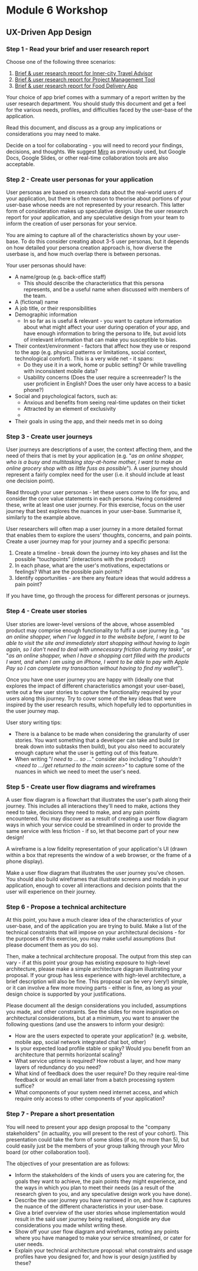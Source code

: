 # Module 6 Workshop

## UX-Driven App Design
### Step 1 - Read your brief and user research report
Choose one of the following three scenarios:

1. [Brief & user research report for Inner-city Travel Advisor](./scenarios/inner-city_travel_advisor.md)
2. [Brief & user research report for Project Management Tool](./scenarios/project_management.md)
3. [Brief & user research report for Food Delivery App](./scenarios/food_delivery_app.md)

Your choice of app brief comes with a summary of a report written by the user research department. You should study this document and get a feel for the various needs, profiles, and difficulties faced by the user-base of the application.

Read this document, and discuss as a group any implications or considerations you may need to make. 

Decide on a tool for collaborating - you will need to record your findings, decisions, and thoughts. We suggest [Miro](https://miro.com) as previously used, but Google Docs, Google Slides, or other real-time collaboration tools are also acceptable.

### Step 2 - Create user personas for your application
User personas are based on research data about the real-world users of your application, but there is often reason to theorise about portions of your user-base whose needs are not represented by your research. This latter form of consideration makes up speculative design. Use the user research report for your application, and any speculative design from your team to inform the creation of user personas for your service.

You are aiming to capture all of the characteristics shown by your user-base. To do this consider creating about 3-5 user personas, but it depends on how detailed your persona creation approach is, how diverse the userbase is, and how much overlap there is between personas.

Your user personas should have:
* A name/group (e.g. back-office staff)
    * This should describe the characteristics that this persona represents, and be a useful name when discussed with members of the team.
* A (fictional) name
* A job title, or their responsibilities 
* Demographic information
    * In so far as is useful & relevant - you want to capture information about what might affect your user during operation of your app, and have enough information to bring the persona to life, but avoid lots of irrelevant information that can make you susceptible to bias.
* Their context/environment - factors that affect how they use or respond to the app (e.g. physical patterns or limitations, social context, technological comfort). This is a very wide net - it spans:
    * Do they use it in a work, home or public setting? Or while travelling with inconsistent mobile data?
    * Usability concerns (Does the user require a screenreader? Is the user proficient in English? Does the user only have access to a basic phone?)
* Social and psychological factors, such as:
    * Anxious and benefits from seeing real-time updates on their ticket
    * Attracted by an element of exclusivity
    * 
* Their goals in using the app, and their needs met in so doing

### Step 3 - Create user journeys
User journeys are descriptions of a user, the context affecting them, and the need of theirs that is met by your application (e.g. "*as an online shopper, who is a busy and multitasking stay-at-home mother, I want to make an online grocery shop with as little fuss as possible*"). A user journey should represent a fairly complex need for the user (i.e. it should include at least one decision point). 

Read through your user personas - let these users come to life for you, and consider the core value statements in each persona. Having considered these, write at least one user journey. For this exercise, focus on the user journey that best explores the nuances in your user-base. Summarise it, similarly to the example above.

User researchers will often map a user journey in a more detailed format that enables them to explore the users' thoughts, concerns, and pain points. Create a user journey map for your journey and a specific persona:

1. Create a timeline - break down the journey into key phases and list the possible "touchpoints" (interactions with the product)
1. In each phase, what are the user's motivations, expectations or feelings? What are the possible pain points?
1. Identify opportunities - are there any feature ideas that would address a pain point? 

If you have time, go through the process for different personas or journeys.

### Step 4 - Create user stories

User stories are lower-level versions of the above, whose assembled product may comprise enough functionality to fulfil a user journey (e.g. "*as an online shopper, when I've logged in to the website before, I want to be able to visit the site and immediately start shopping without having to login again, so I don't need to deal with unnecessary friction during my tasks*", or "*as an online shopper, when I have a shopping cart filled with the products I want, and when I am using an iPhone, I want to be able to pay with Apple Pay so I can complete my transaction without having to find my wallet*"). 

Once you have one user journey you are happy with (ideally one that explores the impact of different characteristics amongst your user-base), write out a few user stories to capture the functionality required by your users along this journey. Try to cover some of the key ideas that were inspired by the user research results, which hopefully led to opportunities in the user journey map.

User story writing tips:
* There is a balance to be made when considering the granularity of user stories. You want something that a developer can take and build (or break down into subtasks then build), but you also need to accurately enough capture what the user is getting out of this feature.
* When writing "*I need to ... so ...*" consider also including "*I shouldn't <need to .../get returned to the main screen>*" to capture some of the nuances in which we need to meet the user's need.

### Step 5 - Create user flow diagrams and wireframes

A user flow diagram is a flowchart that illustrates the user's path along their journey. This includes all interactions they'll need to make, actions they need to take, decisions they need to make, and any pain points encountered. You may discover as a result of creating a user flow diagram ways in which your service could be streamlined in order to provide the same service with less friction - if so, let that become part of your new design!

A wireframe is a low fidelity representation of your application's UI (drawn within a box that represents the window of a web browser, or the frame of a phone display).

Make a user flow diagram that illustrates the user journey you've chosen.
You should also build wireframes that illustrate screens and modals in your application, enough to cover all interactions and decision points that the user will experience on their journey.

### Step 6 - Propose a technical architecture
At this point, you have a much clearer idea of the characteristics of your user-base, and of the application you are trying to build. Make a list of the technical constraints that will impose on your architectural decisions - for the purposes of this exercise, you may make useful assumptions (but please document them as you do so). 

Then, make a technical architecture proposal.
The output from this step can vary - if at this point your group has existing exposure to high-level architecture, please make a simple architecture diagram illustrating your proposal. If your group has less experience with high-level architecture, a brief description will also be fine. This proposal can be very (very!) simple, or it can involve a few more moving parts - either is fine, as long as your design choice is supported by your justifications.

Please document all the design considerations you included, assumptions you made, and other constraints. See the slides for more inspiration on architectural considerations, but at a minimum, you want to answer the following questions (and use the answers to inform your design):
* How are the users expected to operate your application? (e.g. website, mobile app, social network integrated chat bot, other)
* Is your expected load profile stable or spiky? Would you benefit from an architecture that permits horizontal scaling?
* What service uptime is required? How robust a layer, and how many layers of redundancy do you need?
* What kind of feedback does the user require? Do they require real-time feedback or would an email later from a batch processing system suffice?
* What components of your system need internet access, and which require only access to other components of your application?

### Step 7 - Prepare a short presentation
You will need to present your app design proposal to the "company stakeholders" (in actuality, you will present to the rest of your cohort). This presentation could take the form of some slides (if so, no more than 5), but could easily just be the members of your group talking through your Miro board (or other collaboration tool).

The objectives of your presentation are as follows:
* Inform the stakeholders of the kinds of users you are catering for, the goals they want to achieve, the pain points they might experience, and the ways in which you plan to meet their needs (as a result of the research given to you, and any speculative design work you have done).
* Describe the user journey you have narrowed in on, and how it captures the nuance of the different characteristics in your user-base. 
* Give a brief overview of the user stories whose implementation would result in the said user journey being realised, alongside any due considerations you made whilst writing these.
* Show off your user flow diagram and wireframes, noting any points where you have managed to make your service streamlined, or cater for user needs.
* Explain your technical architecture proposal: what constraints and usage profiles have you designed for, and how is your design justified by these?
